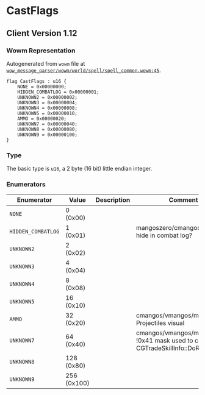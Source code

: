 # CastFlags
## Client Version 1.12

### Wowm Representation

Autogenerated from `wowm` file at [`wow_message_parser/wowm/world/spell/spell_common.wowm:45`](https://github.com/gtker/wow_messages/tree/main/wow_message_parser/wowm/world/spell/spell_common.wowm#L45).

```rust,ignore
flag CastFlags : u16 {
    NONE = 0x00000000;
    HIDDEN_COMBATLOG = 0x00000001;
    UNKNOWN2 = 0x00000002;
    UNKNOWN3 = 0x00000004;
    UNKNOWN4 = 0x00000008;
    UNKNOWN5 = 0x00000010;
    AMMO = 0x00000020;
    UNKNOWN7 = 0x00000040;
    UNKNOWN8 = 0x00000080;
    UNKNOWN9 = 0x00000100;
}
```
### Type
The basic type is `u16`, a 2 byte (16 bit) little endian integer.
### Enumerators
| Enumerator | Value  | Description | Comment |
| --------- | -------- | ----------- | ------- |
| `NONE` | 0 (0x00) |  |  |
| `HIDDEN_COMBATLOG` | 1 (0x01) |  | mangoszero/cmangos/vmangos: hide in combat log? |
| `UNKNOWN2` | 2 (0x02) |  |  |
| `UNKNOWN3` | 4 (0x04) |  |  |
| `UNKNOWN4` | 8 (0x08) |  |  |
| `UNKNOWN5` | 16 (0x10) |  |  |
| `AMMO` | 32 (0x20) |  | cmangos/vmangos/mangoszero: Projectiles visual |
| `UNKNOWN7` | 64 (0x40) |  | cmangos/vmangos/mangoszero: !0x41 mask used to call CGTradeSkillInfo::DoRecast |
| `UNKNOWN8` | 128 (0x80) |  |  |
| `UNKNOWN9` | 256 (0x100) |  |  |

